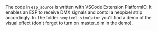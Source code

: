 The code in `esp_source` is written with VSCode Extension PlatformIO.
It enables an ESP to receive DMX signals and contol a neopixel strip accordingly.
In The folder `neopixel_simulator` you'll find a demo of the visual effect (don't forget to turn on master_dim in the demo).
